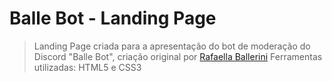 # Balle Bot - Landing Page
> Landing Page criada para a apresentação do bot de moderação do Discord "Balle Bot", criação original por <a href="https://github.com/rafaballerini" target="_blank"> Rafaella Ballerini</a>
> Ferramentas utilizadas: HTML5 e CSS3
